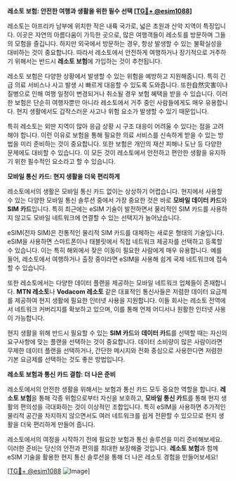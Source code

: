 **레소토 보험: 안전한 여행과 생활을 위한 필수 선택 [[TG💪+ @esim1088](https://t.me/s/esim1088)]**

레소토는 아프리카 남부에 위치한 작은 내륙 국가로, 넓은 초원과 산악 지역이 특징입니다. 이곳은 자연의 아름다움이 가득한 곳으로, 많은 여행객들이 레소토를 방문하며 그들의 모험을 즐깁니다. 하지만 외국에서 방문하는 경우, 항상 발생할 수 있는 불확실성을 대비하는 것이 중요합니다. 따라서 레소토에서 안전하게 여행하거나 장기적으로 거주하기 위해서는 반드시 **레소토 보험**에 가입하는 것이 추천됩니다.

레소토 보험은 다양한 상황에서 발생할 수 있는 위험을 예방하고 지원해줍니다. 특히 긴급 의료 서비스나 사고 발생 시 빠르게 대응할 수 있도록 도와줍니다. 또한自然灾害이나 질병으로 인해 여행 일정이 변경되거나 취소될 경우 보험 혜택을 받을 수 있습니다. 이러한 보험은 단순히 여행자뿐만 아니라 레소토에서 거주 중인 사람들에게도 매우 유용합니다. 현지 생활에서도 갑작스러운 사고나 위험 요소가 발생할 수 있기 때문입니다.

특히 레소토는 외딴 지역이 많아 응급 상황 시 구조 대응이 어려울 수 있다는 점을 고려해야 합니다. 이런 이유로 보험을 통해 필요한 의료 서비스를 신속하게 받을 수 있는 방법을 미리 준비하는 것이 중요합니다. 또한 보험은 개인의 재산 피해나 도난 등 다양한 문제에도 대비할 수 있습니다. 이 모든 것이 레소토에서 안전하고 편안한 생활을 유지하기 위한 필수적인 요소라고 할 수 있습니다.

**모바일 통신 카드: 현지 생활을 더욱 편리하게**

레소토에서의 생활은 모바일 통신 카드 없이는 상상하기 어렵습니다. 현지에서 사용할 수 있는 다양한 모바일 통신 솔루션 중에서 가장 중요한 것은 바로 **모바일 데이터 카드**와 **SIM 카드**입니다. 특히 최근에는 eSIM 기술이 발전하면서 물리적인 SIM 카드를 사용하지 않고도 모바일 네트워크에 연결할 수 있는 선택지가 늘어났습니다.

eSIM(전자 SIM)은 전통적인 물리적 SIM 카드를 대체하는 새로운 형태의 기술입니다. eSIM을 사용하면 스마트폰이나 태블릿에서 직접 네트워크 제공자를 선택하고 등록할 수 있습니다. 이는 특히 해외에서 잦은 이동이 필요한 사람에게 매우 유용합니다. 예를 들어, 레소토에서 여행하거나 출장 중이라면 eSIM을 사용해 쉽게 국제 네트워크에 접속할 수 있습니다.

또한 레소토에서는 다양한 데이터 플랜을 제공하는 모바일 네트워크 업체들이 존재합니다. **MTN 레소토**나 **Vodacom 레소토** 같은 대표적인 통신사들은 저렴한 데이터 요금제를 제공하여 현지 생활에 필요한 인터넷 사용을 지원합니다. 이들 회사는 레소토 전역에서 네트워크 커버리지를 확보하고 있으며, 이를 통해 언제 어디서나 원활한 인터넷 사용이 가능합니다.

현지 생활을 위해 반드시 필요할 수 있는 **SIM 카드**와 **데이터 카드**를 선택할 때는 자신의 요구사항에 맞는 플랜을 선택하는 것이 중요합니다. 데이터 소비량이 많은 사람이라면 무제한 데이터 플랜을 선택하거나, 간단한 메시지와 전화 중심으로 사용한다면 저렴한 기본 요금제를 선택하는 것도 좋은 방법입니다.

**레소토 보험과 통신 카드 결합: 더 나은 준비**

레소토에서의 안전한 생활을 위해서는 보험과 통신 카드 모두 중요한 역할을 합니다. **레소토 보험**을 통해 각종 위험으로부터 자신을 보호하고, **모바일 통신 카드**를 통해 현지 생활의 편의성을 극대화하는 것이 이상적인 조합입니다. 특히 eSIM을 사용하면 추가적인 물리적 공간을 차지하지 않으면서도 여러 네트워크를 쉽게 전환할 수 있으므로 현지 생활을 더욱 편리하게 만들어 줍니다.

레소토에서의 여정을 시작하기 전에 필요한 보험과 통신 솔루션을 미리 준비해보세요. 이러한 준비는 당신의 안전과 편의를 최대한 보장해줄 것입니다. **레소토 보험**과 함께 eSIM 기술을 활용한 현지 통신 솔루션을 통해 더 나은 레소토 경험을 만들어보세요!

[[TG💪+ @esim1088](https://t.me/s/esim1088) ![Image](https://i.postimg.cc/Y0z9fWf4/image.png)]